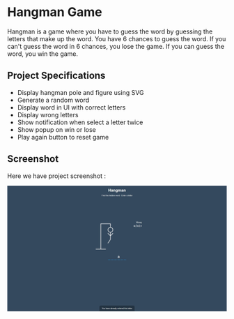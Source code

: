 # Hangman Game
Hangman is a game where you have to guess the word by guessing the letters that make up the word. You have 6 chances to guess the word. If you can't guess the word in 6 chances, you lose the game. If you can guess the word, you win the game.

## Project Specifications
- Display hangman pole and figure using SVG
- Generate a random word
- Display word in UI with correct letters
- Display wrong letters
- Show notification when select a letter twice
- Show popup on win or lose
- Play again button to reset game

## Screenshot
Here we have project screenshot :

![screenshot](screenshot.jpeg)